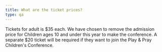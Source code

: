 ```yaml
---
title: What are the ticket prices?
type: qa
---
```

Tickets for adult is $35 each. We have chosen to remove the admission price for Children ages 10 and under this year to make the conference. A separate $20 ticket will be required if they want to join the Play & Pray Children's Conference.
